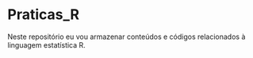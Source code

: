 # Praticas_R
Neste repositório eu vou armazenar conteúdos e códigos relacionados à linguagem estatística R.
